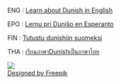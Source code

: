 ENG : [Learn about Dunish in English](english/index.md)

EPO : [Lernu pri Duniŝo en Esperanto](esperanto/index.md)

FIN : [Tutustu dunishiin suomeksi](suomi/index.md)

THA : [เรียนภาษาDunishเป็นภาษาไทย](tai/index.md)



![](http://www.pandunia.info/dunish/grafe/Freepik_halo_dunia.png)  
[Designed by Freepik](http://www.freepik.com)

